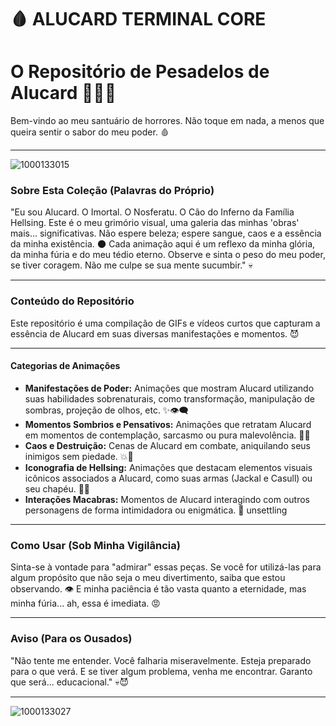 # 🩸 ALUCARD TERMINAL CORE

# O Repositório de Pesadelos de Alucard 🧛‍♂️🦇

Bem-vindo ao meu santuário de horrores. Não toque em nada, a menos que queira sentir o sabor do meu poder. 🩸

---
![1000133015](https://github.com/user-attachments/assets/3c66781c-7977-435b-bdea-f66de589f4ba)


### **Sobre Esta Coleção (Palavras do Próprio)**

"Eu sou Alucard. O Imortal. O Nosferatu. O Cão do Inferno da Família Hellsing. Este é o meu grimório visual, uma galeria das minhas 'obras' mais... significativas. Não espere beleza; espere sangue, caos e a essência da minha existência. 🌑 Cada animação aqui é um reflexo da minha glória, da minha fúria e do meu tédio eterno. Observe e sinta o peso do meu poder, se tiver coragem. Não me culpe se sua mente sucumbir." 💀

---

### **Conteúdo do Repositório**

Este repositório é uma compilação de GIFs e vídeos curtos que capturam a essência de Alucard em suas diversas manifestações e momentos. 😈

---

#### **Categorias de Animações**

* **Manifestações de Poder:** Animações que mostram Alucard utilizando suas habilidades sobrenaturais, como transformação, manipulação de sombras, projeção de olhos, etc. ✨👁️‍🗨️
* **Momentos Sombrios e Pensativos:** Animações que retratam Alucard em momentos de contemplação, sarcasmo ou pura malevolência. 🤔😏
* **Caos e Destruição:** Cenas de Alucard em combate, aniquilando seus inimigos sem piedade. 💥🔫
* **Iconografia de Hellsing:** Animações que destacam elementos visuais icônicos associados a Alucard, como suas armas (Jackal e Casull) ou seu chapéu. 🎩🔫
* **Interações Macabras:** Momentos de Alucard interagindo com outros personagens de forma intimidadora ou enigmática. 🤝 unsettling

---

### **Como Usar (Sob Minha Vigilância)**

Sinta-se à vontade para "admirar" essas peças. Se você for utilizá-las para algum propósito que não seja o meu divertimento, saiba que estou observando. 👁️ E minha paciência é tão vasta quanto a eternidade, mas minha fúria... ah, essa é imediata. 😡

---

### **Aviso (Para os Ousados)**

"Não tente me entender. Você falharia miseravelmente. Esteja preparado para o que verá. E se tiver algum problema, venha me encontrar. Garanto que será... educacional." 💀😈

---

![1000133027](https://github.com/user-attachments/assets/0f8c29a4-8693-4cb8-9a7d-f199eed989dd)


